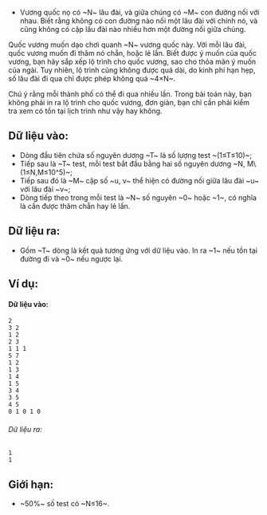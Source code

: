 - Vương quốc nọ có ~N~ lâu đài, và giữa chúng có ~M~ con đường nối với nhau. Biết rằng không có con đường nào nối một lâu đài với chính nó, và cũng không có cặp lâu đài nào nhiều hơn một đường nối giữa chúng.

Quốc vương muốn dạo chơi quanh ~N~ vương quốc này. Với mỗi lâu đài, quốc vương muốn đi thăm nó chẵn, hoặc lẻ lần. Biết được ý muốn của quốc vương, bạn hãy sắp xếp lộ trình cho quốc vương, sao cho thỏa mãn ý muốn của ngài. Tuy nhiên, lộ trình cũng không được quá dài, do kinh phí hạn hẹp, số lâu đài đi qua chỉ được phép không quá ~4×N~.

Chú ý rằng mỗi thành phố có thể đi qua nhiều lần. Trong bài toán này, bạn không phải in ra lộ trình cho quốc vương, đơn giản, bạn chỉ cần phải kiểm tra xem có tồn tại lịch trình như vậy hay không.

## Dữ liệu vào:
- Dòng đầu tiên chứa số nguyên dương ~T~ là số lượng test ~(1≤T≤10)~;
- Tiếp sau là ~T~ test, mỗi test bắt đầu bằng hai số nguyên dương ~N, M\ (1≤N,M≤10^5)~;
- Tiếp sau đó là ~M~ cặp số ~u, v~ thể hiện có đường nối giữa lâu đài ~u~ với lâu đài ~v~;
- Dòng tiếp theo trong mỗi test là ~N~ số nguyên ~0~ hoặc ~1~, có nghĩa là cần được thăm chẵn hay lẻ lần.

## Dữ liệu ra:
- Gồm ~T~ dòng là kết quả tương ứng với dữ liệu vào. In ra ~1~ nếu tồn tại đường đi và ~0~ nếu ngược lại.

## Ví dụ:
#### Dữ liệu vào:
```
2
3 2
1 2
2 3
1 1 1
5 7
1 2
1 3
1 4
1 5
3 4
3 5
4 5
0 1 0 1 0
```

###### Dữ liệu ra:
```
1
1
```

## Giới hạn:
- ~50\%~ số test có ~N≤16~.